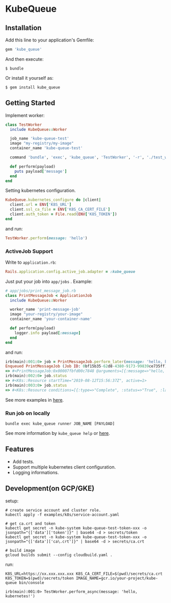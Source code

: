 # KubeQueue

## Installation

Add this line to your application's Gemfile:

```ruby
gem 'kube_queue'
```

And then execute:

    $ bundle

Or install it yourself as:

    $ gem install kube_queue

## Getting Started

Implement worker:

```ruby
class TestWorker
  include KubeQueue::Worker

  job_name 'kube-queue-test'
  image "my-registry/my-image"
  container_name 'kube-queue-test'

  command 'bundle', 'exec', 'kube_queue', 'TestWorker', '-r', './test_worker.rb'

  def perform(payload)
    puts payload['message']
  end
end
```

Setting kubernetes configuration.

```ruby
KubeQueue.kubernetes_configure do |client|
  client.url = ENV['K8S_URL']
  client.ssl_ca_file = ENV['K8S_CA_CERT_FILE']
  client.auth_token = File.read(ENV['K8S_TOKEN'])
end
```

and run:

```ruby
TestWorker.perform(message: 'hello')
```

### ActiveJob Support

Write to `application.rb`:

```ruby
Rails.application.config.active_job.adapter = :kube_queue
```

Just put your job into `app/jobs` . Example:

```ruby
# app/jobs/print_message_job.rb
class PrintMessageJob < ApplicationJob
  include KubeQueue::Worker

  worker_name 'print-message-job'
  image "your-registry/your-image"
  container_name 'your-container-name'

  def perform(payload)
    logger.info payload[:message]
  end
end
```

and run:

```ruby
irb(main):001:0> job = PrintMessageJob.perform_later(message: 'hello, kubernetes!')
Enqueued PrintMessageJob (Job ID: 0bf15b35-62d8-4380-9173-99839ce735ff) to KubeQueue(default) with arguments: {:message=>"hello, kubernetes!"}
=> #<PrintMessageJob:0x00007fbfd00c7848 @arguments=[{:message=>"hello, kubernetes!"}], @job_id="0bf15b35-62d8-4380-9173-99839ce735ff", @queue_name="default", @priority=nil, @executions=0>
irb(main):002:0> job.status
=> #<K8s::Resource startTime="2019-08-12T15:56:37Z", active=1>
irb(main):003:0> job.status
=> #<K8s::Resource conditions=[{:type=>"Complete", :status=>"True", :lastProbeTime=>"2019-08-12T15:57:03Z", :lastTransitionTime=>"2019-08-12T15:57:03Z"}], startTime="2019-08-12T15:56:37Z", completionTime="2019-08-12T15:57:03Z", succeeded=1>
```

See more examples in [here](examples).

### Run job on locally

```
bundle exec kube_queue runner JOB_NAME [PAYLOAD]
```

See more information by `kube_queue help` or [here](exe/kube_queue).

## Features

- Add tests.
- Support multiple kubernetes client configuration.
- Logging informations.

## Development(on GCP/GKE)

setup:

```
# create service account and cluster role.
kubectl apply -f examples/k8s/service-account.yaml

# get ca.crt and token
kubectl get secret -n kube-system kube-queue-test-token-xxx -o jsonpath="{['data']['token']}" | base64 -d > secrets/token
kubectl get secret -n kube-system kube-queue-test-token-xxx -o jsonpath="{['data']['ca\.crt']}" | base64 -d > secrets/ca.crt

# build image
gcloud builds submit --config cloudbuild.yaml .
```

run:

```
K8S_URL=https://xx.xxx.xxx.xxx K8S_CA_CERT_FILE=$(pwd)/secrets/ca.crt K8S_TOKEN=$(pwd)/secrets/token IMAGE_NAME=gcr.io/your-project/kube-queue bin/console

irb(main):001:0> TestWorker.perform_async(message: 'hello, kubernetes!')
```
